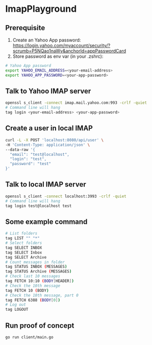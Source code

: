 # ImapPlayground

## Prerequisite
1. Create an Yahoo App password: https://login.yahoo.com/myaccount/security/?scrumb=P5NQao1naWv&anchorId=appPasswordCard
2. Store password as env var (in your .zshrc):
```bash
# Yahoo App password
export YAHOO_EMAIL_ADDRESS=<your-email-address>
export YAHOO_APP_PASSWORD=<your-app-password>
```

## Talk to Yahoo IMAP server
```bash
openssl s_client -connect imap.mail.yahoo.com:993 -crlf -quiet
# Command line will hang
tag login <your-email-address> <your-app-password>
```

## Create a user in local IMAP
```bash
curl -L -X POST 'localhost:8080/api/user' \
-H 'Content-Type: application/json' \
--data-raw '{
  "email": "test@localhost",
  "login": "test",
  "password": "test"
}'
```

## Talk to local IMAP server
```bash
openssl s_client -connect localhost:3993 -crlf -quiet
# Command line will hang
tag login test@localhost test
```

## Some example command
```bash
# List folders
tag LIST "" "*"
# Select folders
tag SELECT INBOX
tag SELECT Inbox
tag SELECT Archive
# Count messages in folder
tag STATUS INBOX (MESSAGES)
tag STATUS Archive (MESSAGES)
# Check last 10 messages
tag FETCH 10:10 (BODY[HEADER])
# Check the 10th message
tag FETCH 10 (BODY)
# Check the 10th message, part 0
tag FETCH 6388 (BODY[0])
# Log out
tag LOGOUT
```

## Run proof of concept
```bash
go run client/main.go
```